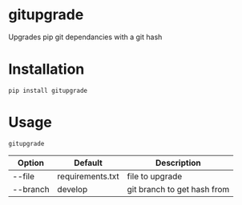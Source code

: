 # gitupgrade
Upgrades pip git dependancies with a git hash

# Installation
```
pip install gitupgrade
```

# Usage
```
gitupgrade
```

| Option         | Default          | Description                      |
| ---------------|------------------|----------------------------------|
| --file         | requirements.txt | file to upgrade                  |
| --branch       | develop          | git branch to get hash from      |
